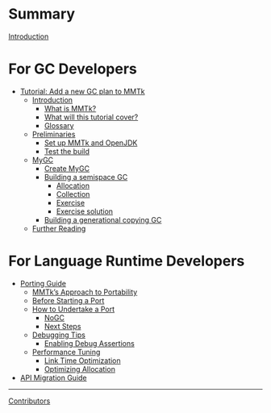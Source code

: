 # Summary

[Introduction](README.md)

# For GC Developers

- [Tutorial: Add a new GC plan to MMTk](tutorial/prefix.md)
    - [Introduction]()
        - [What is MMTk?](tutorial/intro/what_is_mmtk.md)
        - [What will this tutorial cover?](tutorial/intro/what_will_this_tutorial_cover.md)
        - [Glossary](tutorial/intro/glossary.md)
    - [Preliminaries]()
        - [Set up MMTk and OpenJDK](tutorial/preliminaries/set_up.md)
        - [Test the build](tutorial/preliminaries/test.md)
    - [MyGC]()
        - [Create MyGC](tutorial/mygc/create.md)
        - [Building a semispace GC](tutorial/mygc/ss/prefix.md)
            - [Allocation](tutorial/mygc/ss/alloc.md)
            - [Collection](tutorial/mygc/ss/collection.md)
            - [Exercise](tutorial/mygc/ss/exercise.md)
            - [Exercise solution](tutorial/mygc/ss/exercise_solution.md)
        - [Building a generational copying GC](tutorial/mygc/gencopy.md)
    - [Further Reading](tutorial/further_reading.md)


# For Language Runtime Developers

- [Porting Guide](portingguide/prefix.md)
    - [MMTk’s Approach to Portability](portingguide/portability.md)
    - [Before Starting a Port](portingguide/before_start.md)
    - [How to Undertake a Port](portingguide/howto/prefix.md)
        - [NoGC](portingguide/howto/nogc.md)
        - [Next Steps](portingguide/howto/next_steps.md)
    - [Debugging Tips](portingguide/debugging/prefix.md)
        - [Enabling Debug Assertions](portingguide/debugging/assertions.md)
    - [Performance Tuning](portingguide/perf_tuning/prefix.md)
        - [Link Time Optimization](portingguide/perf_tuning/lto.md)
        - [Optimizing Allocation](portingguide/perf_tuning/alloc.md)
- [API Migration Guide](migration/prefix.md)

-----------

[Contributors](misc/contributors.md)
